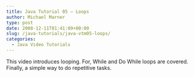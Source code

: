 ```yaml
---
title: Java Tutorial 05 – Loops
author: Michael Marner
type: post
date: 2008-12-11T01:41:09+00:00
slug: /java-tutorials/java-vtm05-loops/
categories:
  - Java Video Tutorials
---
```


This video introduces looping. For, While and Do While loops are covered. Finally, a simple way to do repetitive tasks.

<div class="jetpack-video-wrapper">
  <span class="embed-youtube" style="text-align:center; display: block;"></span>
</div>

<p style="text-align: center;">
